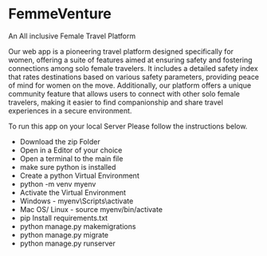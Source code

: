 # FemmeVenture
An All inclusive Female Travel Platform

Our web app is a pioneering travel platform designed specifically for women, offering a suite of features aimed at ensuring safety and fostering connections among solo female travelers. It includes a detailed safety index that rates destinations based on various safety parameters, providing peace of mind for women on the move. Additionally, our platform offers a unique community feature that allows users to connect with other solo female travelers, making it easier to find companionship and share travel experiences in a secure environment.

To run this app on your local Server Please follow the instructions below.

- Download the zip Folder
- Open in a Editor of your choice
- Open a terminal to the main file
- make sure python is installed
- Create a python Virtual Environment
- python -m venv myenv
- Activate the Virtual Environment
- Windows - myenv\Scripts\activate
- Mac OS/ Linux - source myenv/bin/activate
- pip Install requirements.txt
- python manage.py makemigrations
- python manage.py migrate
- python manage.py runserver
